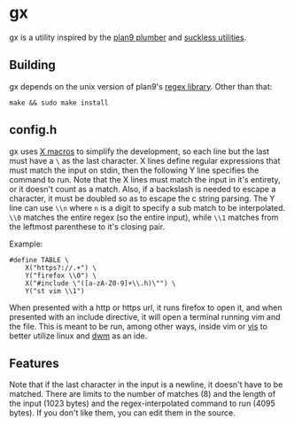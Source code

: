 # gx
gx is a utility inspired by the
[plan9 plumber](http://doc.cat-v.org/plan_9/4th_edition/papers/plumb)
and [suckless utilities](https://suckless.org).

## Building
gx depends on the unix version of plan9's
[regex library](https://9fans.github.io/plan9port/unix/).  Other than that:
```
make && sudo make install
```

## config.h
gx uses [X macros](https://en.wikipedia.org/wiki/X_Macro) to simplify
the development, so each line but the last must have a `\` as the
last character.  X lines define regular expressions that must match the
input on stdin, then the following Y line specifies the command to run.
Note that the X lines must match the input in it's entirety, or it
doesn't count as a match.  Also, if a backslash is needed to escape
a character, it must be doubled so as to escape the c string parsing.
The Y line can use `\\n` where `n` is a digit to specify a sub match to
be interpolated.  `\\0` matches the entire regex (so the entire input),
while `\\1` matches from the leftmost parenthese to it's closing pair.

Example:
```
#define TABLE \
	X("https?://.+") \
	Y("firefox \\0") \
	X("#include \"([a-zA-Z0-9]+\\.h)\"") \
	Y("st vim \\1")
```
When presented with a http or https url, it runs firefox to open it,
and when presented with an include directive, it will open a terminal
running vim and the file.  This is meant to be run, among other ways,
inside vim or [vis](https://github.com/martanne/vis) to better utilize
linux and [dwm](https://dwm.suckless.org) as an ide.

## Features
Note that if the last character in the input is a newline, it doesn't
have to be matched.  There are limits to the number of matches (8) and
the length of the input (1023 bytes) and the regex-interpolated command to
run (4095 bytes). If you don't like them, you can edit them in the source.
